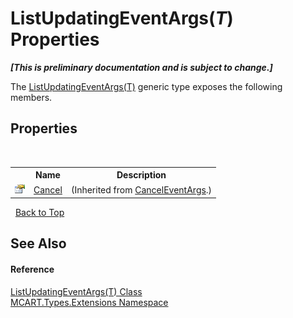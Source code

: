 # ListUpdatingEventArgs(*T*) Properties
 _**\[This is preliminary documentation and is subject to change.\]**_

The <a href="8adbaaf2-ee6b-ab39-e5a7-7b927ac01ec9">ListUpdatingEventArgs(T)</a> generic type exposes the following members.


## Properties
&nbsp;<table><tr><th></th><th>Name</th><th>Description</th></tr><tr><td>![Public property](media/pubproperty.gif "Public property")</td><td><a href="http://msdn2.microsoft.com/es-es/library/e1bcat2e" target="_blank">Cancel</a></td><td> (Inherited from <a href="http://msdn2.microsoft.com/es-es/library/9ws52wzb" target="_blank">CancelEventArgs</a>.)</td></tr></table>&nbsp;
<a href="#listupdatingeventargs(*t*)-properties">Back to Top</a>

## See Also


#### Reference
<a href="8adbaaf2-ee6b-ab39-e5a7-7b927ac01ec9">ListUpdatingEventArgs(T) Class</a><br /><a href="a8e71047-44e0-7000-43f0-67a6f5b9758c">MCART.Types.Extensions Namespace</a><br />